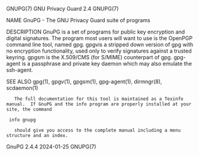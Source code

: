 GNUPG(7)							     GNU Privacy Guard 2.4							      GNUPG(7)

NAME
       GnuPG - The GNU Privacy Guard suite of programs

DESCRIPTION
       GnuPG is a set of programs for public key encryption and digital signatures.  The program most users will want to use is the OpenPGP command line tool,
       named gpg.  gpgvis a stripped down version of gpg with no encryption functionality, used only to verify signatures against a trusted keyring.  gpgsm is
       the X.509/CMS (for S/MIME) counterpart of gpg. gpg-agent is a passphrase and private key daemon which may also emulate the ssh-agent.

SEE ALSO
       gpg(1), gpgv(1), gpgsm(1), gpg-agent(1), dirmngr(8), scdaemon(1)

       The full documentation for this tool is maintained as a Texinfo manual.	If GnuPG and the info program are properly installed at your site, the command

	 info gnupg

       should give you access to the complete manual including a menu structure and an index.

GnuPG 2.4.4								  2024-01-25								      GNUPG(7)
